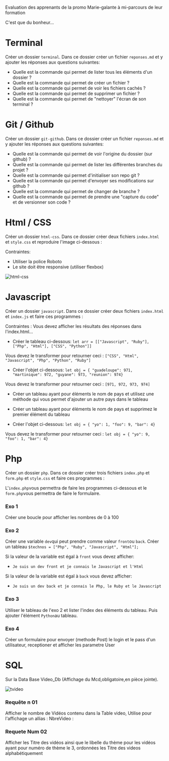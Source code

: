 
Evaluation des apprenants de la promo Marie-galante à mi-parcours de leur formation

C'est que du bonheur...

# Terminal

Créer un dossier `terminal`. Dans ce dossier créer un fichier `reponses.md` et y ajouter les réponses aux questions suivantes:

- Quelle est la commande qui permet de lister tous les éléments d'un dossier ?
- Quelle est la commande qui permet de créer un fichier ?
- Quelle est la commande qui permet de voir les fichiers cachés ?
- Quelle est la commande qui permet de supprimer un fichier ?
- Quelle est la commande qui permet de "nettoyer" l'écran de son terminal ? 

# Git / Github

Créer un dossier `git-github`. Dans ce dossier créer un fichier `reponses.md` et y ajouter les réponses aux questions suivantes:

- Quelle est la commande qui permet de voir l'origine du dossier (sur github) ?
- Quelle est la commande qui permet de lister les différentes branches du projet ?
- Quelle est la commande qui permet d'initialiser son repo git ?
- Quelle est la commande qui permet d'envoyer ses modifications sur github ?
- Quelle est la commande qui permet de changer de branche ?
- Quelle est la commande qui permet de prendre une "capture du code" et de versionner son code ?

# Html / CSS

Créer un dossier `html-css`. Dans ce dossier créer deux fichiers `index.html` et `style.css` et reproduire l'image ci-dessous :

Contraintes:
- Utiliser la police Roboto
- Le site doit être responsive (utiliser flexbox)

![html-css](https://github.com/boris-pozzo/Eval-simplonMg/blob/master/html-css.png)

# Javascript

Créer un dossier `javascript`. Dans ce dossier créer deux fichiers `index.html` et `index.js` et faire ces programmes :

Contraintes :
Vous devez afficher les résultats des réponses dans l'index.html...

- Créer le tableau ci-dessous:
`let arr = [["Javascript", "Ruby"], ["Php", "Html"], ["CSS", "Python"]]`

Vous devez le transformer pour retourner ceci :
`["CSS", "Html", "Javascript", "Php", "Python", "Ruby"]`

- Créer l'objet ci-dessous:
`let obj = { "guadeloupe": 971, "martinique": 972, "guyane": 973, "reunion": 974}`

Vous devez le transformer pour retourner ceci :
`[971, 972, 973, 974]`

- Créer un tableau ayant pour éléments le nom de pays et utilisez une méthode qui vous permet d'ajouter un autre pays dans le tableau

- Créer un tableau ayant pour éléments le nom de pays et supprimez le premier élément du tableau

- Créer l'objet ci-dessous:
`let obj = { "yo": 1, "foo": 9, "bar": 4}`

Vous devez le transformer pour retourner ceci :
`let obj = { "yo": 9, "foo": 1, "bar": 4}`

# Php

Créer un dossier `php`. Dans ce dossier créer trois fichiers `index.php` et `form.php` et `style.css` et faire ces programmes :

L'`index.php`vous permettra de faire les programmes ci-dessous et le `form.php`vous permettra de faire le formulaire.

### Exo 1

Créer une boucle pour afficher les nombres de 0 à 100

### Exo 2

Créer une variable `dev`qui peut prendre comme valeur `front`ou `back`.
Créer un tableau `$technos = ["Php", "Ruby", "Javascript", "Html"];`

Si la valeur de la variable est égal à `front` vous devez afficher:
- `Je suis un dev front et je connais le Javascript et l'Html`

Si la valeur de la variable est égal à `back` vous devez afficher:
- `Je suis un dev back et je connais le Php, le Ruby et le Javascript`

### Exo 3 

Utiliser le tableau de l'exo 2 et lister l'index des éléments du tableau. Puis ajouter l'élément `Python`au tableau.

### Exo 4

Créer  un formulaire pour envoyer (methode Post)  le login et le pass d'un utilisateur, receptioner et afficher les parametre User

# SQL

Sur la Data Base Video_Db (Affichage du Mcd,obligatoire,en  pièce jointe).

![tvideo](https://github.com/boris-pozzo/Eval-simplonMg/blob/master/Tvideo.jpg)

### Requête n 01

Afficher le nombre de Vidéos contenu dans la Table video, Utilise pour l'affichage un allias : NbreVideo :

### Requete Num 02

Afficher les Titre des vidéos ainsi que le libelle du thème pour les vidéos ayant pour numéro de  thème le 3, ordonnées les Titre des videos alphabétiquement

